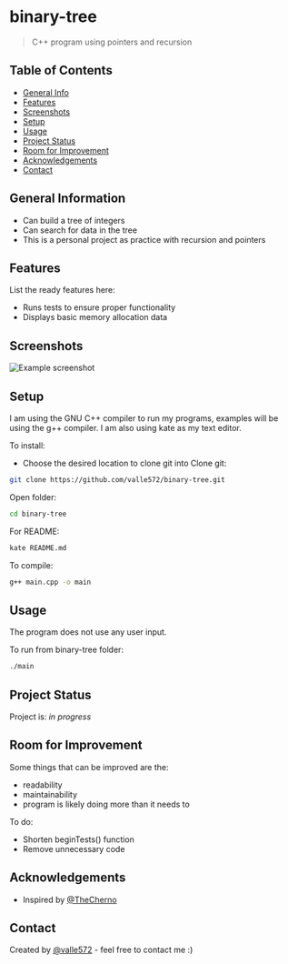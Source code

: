 # binary-tree
> C++ program using pointers and recursion

## Table of Contents
* [General Info](#general-information)
* [Features](#features)
* [Screenshots](#screenshots)
* [Setup](#setup)
* [Usage](#usage)
* [Project Status](#project-status)
* [Room for Improvement](#room-for-improvement)
* [Acknowledgements](#acknowledgements)
* [Contact](#contact)
<!-- * [License](#license) -->


## General Information
- Can build a tree of integers
- Can search for data in the tree
- This is a personal project as practice with recursion and pointers


## Features
List the ready features here:
- Runs tests to ensure proper functionality
- Displays basic memory allocation data


## Screenshots
![Example screenshot](./img/screenshot.png)
<!-- If you have screenshots you'd like to share, include them here. -->


## Setup
I am using the GNU C++ compiler to run my programs, examples will be using the g++ compiler. I am also using kate as my text editor.

To install:
- Choose the desired location to clone git into
Clone git:
```sh
git clone https://github.com/valle572/binary-tree.git
```

Open folder:
```sh
cd binary-tree
```
For README:
```sh
kate README.md
```
To compile:
```sh
g++ main.cpp -o main
```

## Usage
The program does not use any user input.

To run from binary-tree folder:
```sh
./main
```


## Project Status
Project is: _in progress_


## Room for Improvement
Some things that can be improved are the:
- readability
- maintainability
- program is likely doing more than it needs to

To do:
- Shorten beginTests() function
- Remove unnecessary code


## Acknowledgements
- Inspired by [@TheCherno](https://www.youtube.com/watch?v=sLlGEUO_EGE)


## Contact
Created by [@valle572](https://valleweb.site) - feel free to contact me :)

